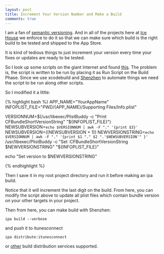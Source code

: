 ```yaml
---
layout: post
title: Increment Your Version Number and Make a Build
comments: true
---
```


I am a fan of [semantic versioning][SV]. And in all of the projects here at [Ice House][ICE] we enforce to do it so that we can make sure which build is the right build to be tested and shipped to the App Store.

It is kind of tedious things to just increment your version every time your fixes or updates are ready to be tested.

So I look up some scripts on the giant Internet and found [this][SEK].
The problem is, the script is written to be run by placing it as Run Script on the Build Phase. Since we use xcodebuild and [Shenzhen][SHZ] to automate things we need the script to be run along other scripts.

So I modified it a little:

{% highlight bash %}
APP_NAME="YourAppName"
INFOPLIST_FILE="${PWD}/${APP_NAME}/Supporting Files/Info.plist"

VERSIONNUM=$(/usr/libexec/PlistBuddy -c "Print CFBundleShortVersionString" "${INFOPLIST_FILE}")
NEWSUBVERSION=`echo $VERSIONNUM | awk -F "." '{print $3}'`
NEWSUBVERSION=$(($NEWSUBVERSION + 1))
NEWVERSIONSTRING=`echo $VERSIONNUM | awk -F "." '{print $1 "." $2 ".'$NEWSUBVERSION'" }'`
/usr/libexec/PlistBuddy -c "Set :CFBundleShortVersionString $NEWVERSIONSTRING" "${INFOPLIST_FILE}"

echo "Set version to $NEWVERSIONSTRING"

{% endhighlight %}

Then I save it in my root project directory and run it before making an ipa build.

Notice that it will increment the last digit on the build. From here, you can modify the script above to update all plist files which contain bundle version on your other targets in your project.

Then from here, you can make build with Shenzhen:

	ipa build --verbose

and push it to itunesconnect

	ipa distribute:itunesconnect

or [other][DIS] build distribution services supported.


[SV]:http://semver.org
[ICE]:http://icehousecorp.com
[SEK]:https://gist.github.com/sekati/3172554#file-xcode-version-bump-sh
[SHZ]:https://github.com/nomad/shenzhen
[DIS]:https://github.com/nomad/shenzhen/tree/master/lib/shenzhen/plugins
